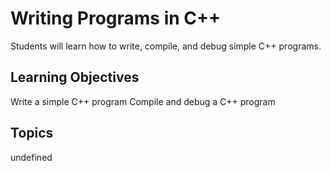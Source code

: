 # Writing Programs in C++

Students will learn how to write, compile, and debug simple C++ programs.

## Learning Objectives
Write a simple C++ program
Compile and debug a C++ program

## Topics
undefined